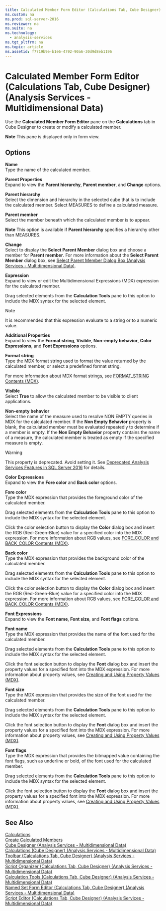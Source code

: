 ```yaml
---
title: Calculated Member Form Editor (Calculations Tab, Cube Designer) (Analysis Services - Multidimensional Data)
ms.custom: na
ms.prod: sql-server-2016
ms.reviewer: na
ms.suite: na
ms.technology: 
  - analysis-services
ms.tgt_pltfrm: na
ms.topic: article
ms.assetid: f7719b9e-b1e6-4792-90a6-30d9d8eb1196
---
```

# Calculated Member Form Editor (Calculations Tab, Cube Designer) (Analysis Services - Multidimensional Data)
  Use the **Calculated Member Form Editor** pane on the **Calculations** tab in Cube Designer to create or modify a calculated member.  
  
 **Note** This pane is displayed only in form view.  
  
## Options  
 **Name**  
 Type the name of the calculated member.  
  
 **Parent Properties**  
 Expand to view the **Parent hierarchy**, **Parent member**, and **Change** options.  
  
 **Parent hierarchy**  
 Select the dimension and hierarchy in the selected cube that is to include the calculated member. Select MEASURES to define a calculated measure.  
  
 **Parent member**  
 Select the member beneath which the calculated member is to appear.  
  
 **Note** This option is available if **Parent hierarchy** specifies a hierarchy other than MEASURES.  
  
 **Change**  
 Select to display the **Select Parent Member** dialog box and choose a member for **Parent member**. For more information about the **Select Parent Member** dialog box, see [Select Parent Member Dialog Box &#40;Analysis Services - Multidimensional Data&#41;](../../Topics/TopicNameNotContainA/Select-Parent-Member-Dialog-Box--Analysis-Services---Multidimensional-Data-.md).  
  
 **Expression**  
 Expand to view or edit the Multidimensional Expressions (MDX) expression for the calculated member.  
  
 Drag selected elements from the **Calculation Tools** pane to this option to include the MDX syntax for the selected element.  
  
> [!NOTE]  
>  It is recommended that this expression evaluate to a string or to a numeric value.  
  
 **Additional Properties**  
 Expand to view the **Format string**, **Visible**, **Non-empty behavior**, **Color Expressions**, and **Font Expressions** options.  
  
 **Format string**  
 Type the MDX format string used to format the value returned by the calculated member, or select a predefined format string.  
  
 For more information about MDX format strings, see [FORMAT_STRING Contents &#40;MDX&#41;](../../Topics/TopicNameNotContainA/FORMAT_STRING-Contents--MDX-.md).  
  
 **Visible**  
 Select **True** to allow the calculated member to be visible to client applications.  
  
 **Non-empty behavior**  
 Select the name of the measure used to resolve NON EMPTY queries in MDX for the calculated member. If the **Non Empty Behavior** property is blank, the calculated member must be evaluated repeatedly to determine if a member is empty. If the **Non Empty Behavior** property contains the name of a measure, the calculated member is treated as empty if the specified measure is empty.  
  
> [!WARNING]  
>  This property is deprecated. Avoid setting it. See [Deprecated Analysis Services Features in SQL Server 2016](../../Topics/TopicNameNotContainA/Deprecated-Analysis-Services-Features-in-SQL-Server-2016.md) for details.  
  
 **Color Expressions**  
 Expand to view the **Fore color** and **Back color** options.  
  
 **Fore color**  
 Type the MDX expression that provides the foreground color of the calculated member.  
  
 Drag selected elements from the **Calculation Tools** pane to this option to include the MDX syntax for the selected element.  
  
 Click the color selection button to display the **Color** dialog box and insert the RGB (Red-Green-Blue) value for a specified color into the MDX expression. For more information about RGB values, see [FORE_COLOR and BACK_COLOR Contents &#40;MDX&#41;](../../Topics/TopicNameNotContainA/FORE_COLOR-and-BACK_COLOR-Contents--MDX-.md).  
  
 **Back color**  
 Type the MDX expression that provides the background color of the calculated member.  
  
 Drag selected elements from the **Calculation Tools** pane to this option to include the MDX syntax for the selected element.  
  
 Click the color selection button to display the **Color** dialog box and insert the RGB (Red-Green-Blue) value for a specified color into the MDX expression. For more information about RGB values, see [FORE_COLOR and BACK_COLOR Contents &#40;MDX&#41;](../../Topics/TopicNameNotContainA/FORE_COLOR-and-BACK_COLOR-Contents--MDX-.md).  
  
 **Font Expressions**  
 Expand to view the **Font name**, **Font size**, and **Font flags** options.  
  
 **Font name**  
 Type the MDX expression that provides the name of the font used for the calculated member.  
  
 Drag selected elements from the **Calculation Tools** pane to this option to include the MDX syntax for the selected element.  
  
 Click the font selection button to display the **Font** dialog box and insert the property values for a specified font into the MDX expression. For more information about property values, see [Creating and Using Property Values &#40;MDX&#41;](../../Topics/TopicNameNotContainA/Creating-and-Using-Property-Values--MDX-.md).  
  
 **Font size**  
 Type the MDX expression that provides the size of the font used for the calculated member.  
  
 Drag selected elements from the **Calculation Tools** pane to this option to include the MDX syntax for the selected element.  
  
 Click the font selection button to display the **Font** dialog box and insert the property values for a specified font into the MDX expression. For more information about property values, see [Creating and Using Property Values &#40;MDX&#41;](../../Topics/TopicNameNotContainA/Creating-and-Using-Property-Values--MDX-.md).  
  
 **Font flags**  
 Type the MDX expression that provides the bitmapped value containing the font flags, such as underline or bold, of the font used for the calculated member.  
  
 Drag selected elements from the **Calculation Tools** pane to this option to include the MDX syntax for the selected element.  
  
 Click the font selection button to display the **Font** dialog box and insert the property values for a specified font into the MDX expression. For more information about property values, see [Creating and Using Property Values &#40;MDX&#41;](../../Topics/TopicNameNotContainA/Creating-and-Using-Property-Values--MDX-.md).  
  
## See Also  
 [Calculations](../Topic/Calculations.md)   
 [Create Calculated Members](../../Topics/TopicNameNotContainA/Create-Calculated-Members.md)   
 [Cube Designer &#40;Analysis Services - Multidimensional Data&#41;](../../Topics/TopicNameNotContainA/Cube-Designer--Analysis-Services---Multidimensional-Data-.md)   
 [Calculations &#40;Cube Designer&#41; &#40;Analysis Services - Multidimensional Data&#41;](../../Topics/TopicNameNotContainA/Calculations--Cube-Designer---Analysis-Services---Multidimensional-Data-.md)   
 [Toolbar &#40;Calculations Tab, Cube Designer&#41; &#40;Analysis Services - Multidimensional Data&#41;](../../Topics/TopicNameNotContainA/Toolbar--Calculations-Tab--Cube-Designer---Analysis-Services---Multidimensional-Data-.md)   
 [Script Organizer &#40;Calculations Tab, Cube Designer&#41; &#40;Analysis Services - Multidimensional Data&#41;](../../Topics/TopicNameNotContainA/Script-Organizer--Calculations-Tab--Cube-Designer---Analysis-Services---Multidimensional-Data-.md)   
 [Calculation Tools &#40;Calculations Tab, Cube Designer&#41; &#40;Analysis Services - Multidimensional Data&#41;](../../Topics/TopicNameNotContainA/Calculation-Tools--Calculations-Tab--Cube-Designer---Analysis-Services---Multidimensional-Data-.md)   
 [Named Set Form Editor &#40;Calculations Tab, Cube Designer&#41; &#40;Analysis Services - Multidimensional Data&#41;](../../Topics/TopicNameNotContainA/Named-Set-Form-Editor--Calculations-Tab--Cube-Designer---Analysis-Services---Multidimensional-Data-.md)   
 [Script Editor &#40;Calculations Tab, Cube Designer&#41; &#40;Analysis Services - Multidimensional Data&#41;](../../Topics/TopicNameNotContainA/Script-Editor--Calculations-Tab--Cube-Designer---Analysis-Services---Multidimensional-Data-.md)  
  
  